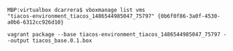 ```
MBP:virtualbox dcarrera$ vboxmanage list vms
"tiacos-environment_tiacos_1486544985047_75797" {0b6f0f86-3a0f-4530-a0b6-6312cc926d10}
```

``vagrant package --base tiacos-environment_tiacos_1486544985047_75797 --output tiacos_base.0.1.box``
